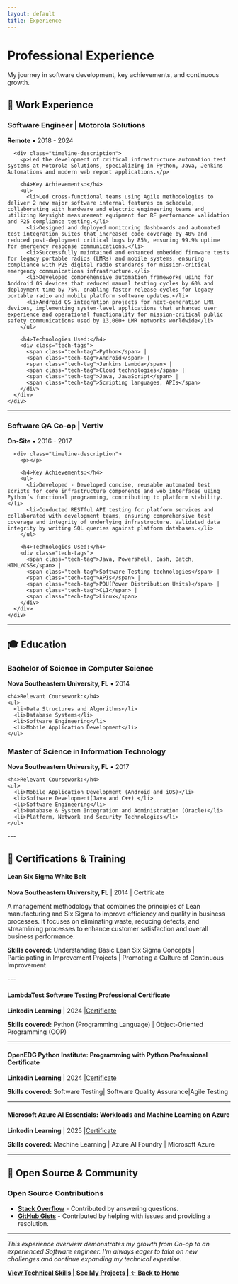 ```yaml
---
layout: default
title: Experience
---
```


<!-- 
  Experience page - Work history, education, achievements
  Timeline format with key accomplishments and technologies
-->

<!-- Page navigation -->
<div class="page-header">
  <h1>Professional Experience</h1>
  <p>My journey in software development, key achievements, and continuous growth.</p>
</div>

<!-- Work Experience Timeline -->
## 💼 Work Experience

<div class="timeline">
  <!-- Current/Recent Position -->
  <div class="timeline-item">
    <div class="timeline-marker"></div>
    <div class="timeline-content">
      <h3>Software Engineer | Motorola Solutions</h3>
      <p class="timeline-meta">
        <strong>Remote</strong> • 
        <span class="timeline-date">2018 - 2024</span>
      </p>
      
      <div class="timeline-description">
        <p>Led the development of critical infrastructure automation test systems at Motorola Solutions, specializing in Python, Java, Jenkins Automations and modern web report applications.</p>
        
        <h4>Key Achievements:</h4>
        <ul>
          <li>Led cross-functional teams using Agile methodologies to deliver 2 new major software internal features on schedule, collaborating with hardware and electric engineering teams and utilizing Keysight measurement equipment for RF performance validation and P25 compliance testing.</li>
          <li>Designed and deployed monitoring dashboards and automated test integration suites that increased code coverage by 40% and reduced post-deployment critical bugs by 85%, ensuring 99.9% uptime for emergency response communications.</li>
          <li>Successfully maintained and enhanced embedded firmware tests for legacy portable radios (LMRs) and mobile systems, ensuring compliance with P25 digital radio standards for mission-critical emergency communications infrastructure.</li>
          <li>Developed comprehensive automation frameworks using for Anddroid OS devices that reduced manual testing cycles by 60% and deployment time by 75%, enabling faster release cycles for legacy portable radio and mobile platform software updates.</li>
          <li>Android OS integration projects for next-generation LMR devices, implementing system-level applications that enhanced user experience and operational functionality for mission-critical public safety communications used by 13,000+ LMR networks worldwide</li>
        </ul>
        
        <h4>Technologies Used:</h4>
        <div class="tech-tags">
          <span class="tech-tag">Python</span> |
          <span class="tech-tag">Android</span> |
          <span class="tech-tag">Jenkins Lambda</span> |
          <span class="tech-tag">Cloud technologies</span> |
          <span class="tech-tag">Java, JavaScript</span> |
          <span class="tech-tag">Scripting languages, APIs</span>
        </div>
      </div>
    </div>
  </div>

  ---

  <!-- Previous Position -->
  <div class="timeline-item">
    <div class="timeline-marker"></div>
    <div class="timeline-content">
      <h3>Software QA Co-op | Vertiv</h3>
      <p class="timeline-meta">
        <strong>On-Site</strong> • 
        <span class="timeline-date">2016 - 2017</span>
      </p>
      
      <div class="timeline-description">
        <p></p>
        
        <h4>Key Achievements:</h4>
        <ul>
          <li>Developed - Developed concise, reusable automated test scripts for core infrastructure components and web interfaces using Python’s functional programming, contributing to platform stability.</li>
          <li>Conducted RESTful API testing for platform services and collaborated with development teams, ensuring comprehensive test coverage and integrity of underlying infrastructure. Validated data integrity by writing SQL queries against platform databases.</li>
        </ul>
        
        <h4>Technologies Used:</h4>
        <div class="tech-tags">
          <span class="tech-tag">Java, Powershell, Bash, Batch, HTML/CSS</span> |
          <span class="tech-tag">Software Testing technologies</span> |
          <span class="tech-tag">APIs</span> |
          <span class="tech-tag">PDU(Power Distribution Units)</span> |
          <span class="tech-tag">CLI</span> |
          <span class="tech-tag">Linux</span>
        </div>
      </div>
    </div>
  </div>
  
  <!-- Earlier Position -->
  <div class="timeline-item">
    
  </div>
</div>

---

<!-- Education -->
## 🎓 Education

<div class="education-section">
  <div class="education-item">
    <h3>Bachelor of Science in Computer Science</h3>
    <p class="education-meta">
      <strong>Nova Southeastern University, FL</strong> • 2014
    </p>
    
    <h4>Relevant Coursework:</h4>
    <ul>
      <li>Data Structures and Algorithms</li>
      <li>Database Systems</li>
      <li>Software Engineering</li>
      <li>Mobile Application Development</li>
    </ul>
  </div>
</div>

<div class="education-section">
  <div class="education-item">
    <h3>Master of Science in Information Technology</h3>
    <p class="education-meta">
      <strong>Nova Southeastern University, FL</strong> • 2017
    </p>
    
    <h4>Relevant Coursework:</h4>
    <ul>
      <li>Mobile Application Development (Android and iOS)</li>
      <li>Software Development(Java and C++) </li>
      <li>Software Engineering</li>
      <li>Database & System Integration and Administration (Oracle)</li>
      <li>Platform, Network and Security Technologies</li>
    </ul>
  </div>
</div>
---

<!-- Certifications -->
## 📜 Certifications & Training

<div class="certifications-grid">
  <div class="certification-item">
    <h4>Lean Six Sigma White Belt</h4>
    <p><strong>Nova Southeastern University, FL</strong> | 2014 | Certificate</p>
    <p>A management methodology that combines the principles of Lean manufacturing and Six Sigma to improve efficiency and quality in business processes. It focuses on eliminating waste, reducing defects, and streamlining processes to enhance customer satisfaction and overall business performance. </p>
    <p><strong>Skills covered:</strong> Understanding Basic Lean Six Sigma Concepts | Participating in Improvement Projects | Promoting a Culture of Continuous Improvement</p>
  </div>
  ---
  <div class="certification-item">
    <h4>LambdaTest Software Testing Professional Certificate</h4>
    <p><strong>Linkedin Learning</strong> | 2024 |<a href="https://www.linkedin.com/learning/certificates/ff0f73ae1a4dedec0ff4fbaa60e494397d4d626b063e99e23060c4b42fd51e46">Certificate</a> </p>
    <p><strong>Skills covered:</strong> Python (Programming Language) | Object-Oriented Programming (OOP)</p>
    
  </div>

--- 
  <div class="certification-item">
    <h4>OpenEDG Python Institute: Programming with Python Professional Certificate</h4>
    <p><strong>Linkedin Learning</strong> | 2024 |<a href="https://www.linkedin.com/learning/certificates/49f9984d2219c030b0ab00971336ba577c1c94a84888a185a93bf08032fa4115">Certificate</a> </p>
    <p><strong>Skills covered:</strong> Software Testing| Software Quality Assurance|Agile Testing</p>
  </div>
</div>

---

<div class="certification-item">
    <h4>Microsoft Azure AI Essentials: Workloads and Machine Learning on Azure</h4>
    <p><strong>Linkedin Learning</strong> | 2025 |<a href="https://www.linkedin.com/learning/certificates/1a5d19017173abffb313beda0f08cffa7d30e421b5fa1d835c0854f98f34d356">Certificate</a> </p>
    <p><strong>Skills covered:</strong> Machine Learning | Azure AI Foundry | Microsoft Azure</p>

</div>

---

<!-- Open Source & Community -->
## 🌟 Open Source & Community

<div class="community-section">
  <h3>Open Source Contributions</h3>
  <ul>
    <li><strong><a href="https://stackoverflow.com/users/8372117/crissyg">Stack Overflow</a></strong> - Contributed by answering questions.</li>
    <li><strong><a href="https://gist.github.com/uupaa/f77d2bcf4dc7a294d109?permalink_comment_id=5287041#gistcomment-5287041"> GitHub Gists</a></strong> - Contributed by helping with issues and providing a resolution.</li>
    
  </ul>
  
  <!-- <h3>Technical Writing</h3>
  <ul>
    <li><strong><a href="https://www.utest.com/profile/crissyg/articles">Utest Profile Article Entries </a></strong></li>
  </ul> -->
</div>

---
*This experience overview demonstrates my growth from Co-op to an experienced Software engineer. I'm always eager to take on new challenges and continue expanding my technical expertise.*

<!-- Navigation footer -->
**[View Technical Skills | ](skills.md)[See My Projects | ](projects.md)[← Back to Home](index.md)**

<!-- <div class="page-footer">
  <a href="skills.html" class="btn btn-primary">View Technical Skills</a> |
  <a href="projects.html" class="btn btn-outline">See My Projects</a> |
  <a href="index.html" class="btn btn-outline">← Back to Home</a>
</div> -->